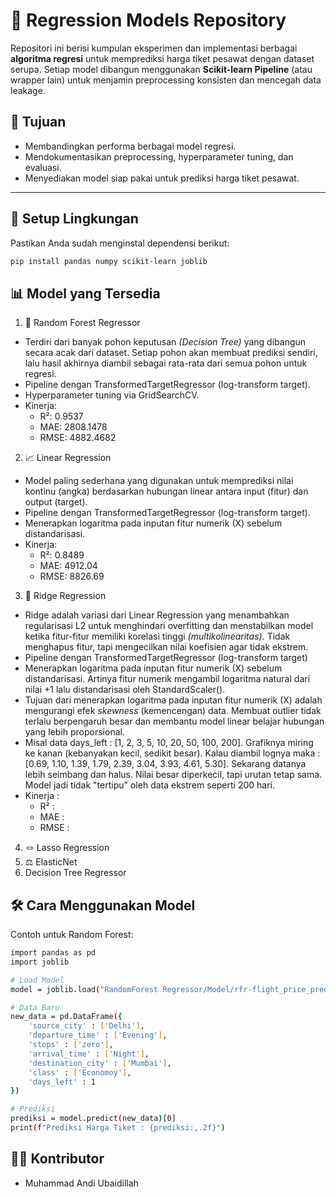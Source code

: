 # 🧠 Regression Models Repository

Repositori ini berisi kumpulan eksperimen dan implementasi berbagai **algoritma regresi** untuk memprediksi harga tiket pesawat dengan dataset serupa. Setiap model dibangun menggunakan **Scikit-learn Pipeline** (atau wrapper lain) untuk menjamin preprocessing konsisten dan mencegah data leakage.  

## 🚀 Tujuan
- Membandingkan performa berbagai model regresi.
- Mendokumentasikan preprocessing, hyperparameter tuning, dan evaluasi.
- Menyediakan model siap pakai untuk prediksi harga tiket pesawat.

---

## 🔧 Setup Lingkungan
Pastikan Anda sudah menginstal dependensi berikut:

```bash
pip install pandas numpy scikit-learn joblib
```

## 📊 Model yang Tersedia
1. 🌲 Random Forest Regressor
  - Terdiri dari banyak pohon keputusan *(Decision Tree)* yang dibangun secara acak dari dataset. Setiap pohon akan membuat prediksi sendiri, lalu hasil akhirnya diambil sebagai rata-rata dari semua pohon untuk regresi.
  - Pipeline dengan TransformedTargetRegressor (log-transform target).
  - Hyperparameter tuning via GridSearchCV.
  - Kinerja:
    - R²: 0.9537
    - MAE: 2808.1478
    - RMSE: 4882.4682

2. 📈 Linear Regression 
  - Model paling sederhana yang digunakan untuk memprediksi nilai kontinu (angka) berdasarkan hubungan linear antara input (fitur) dan output (target).
  - Pipeline dengan TransformedTargetRegressor (log-transform target).
  - Menerapkan logaritma pada inputan fitur numerik (X) sebelum distandarisasi.
  - Kinerja:
    - R²: 0.8489
    - MAE: 4912.04
    - RMSE: 8826.69

3. 🧱 Ridge Regression
  - Ridge adalah variasi dari Linear Regression yang menambahkan regularisasi L2 untuk menghindari overfitting dan menstabilkan model ketika fitur-fitur memiliki korelasi tinggi *(multikolinearitas)*. Tidak menghapus fitur, tapi mengecilkan nilai koefisien agar tidak ekstrem.
  - Pipeline dengan TransformedTargetRegressor (log-transform target)
  - Menerapkan logaritma pada inputan fitur numerik (X) sebelum distandarisasi. Artinya fitur numerik mengambil logaritma natural dari nilai +1 lalu distandarisasi oleh StandardScaler().
  - Tujuan dari menerapkan logaritma pada inputan fitur numerik (X) adalah mengurangi efek *skewness* (kemencengan) data. Membuat outlier tidak terlalu berpengaruh besar dan membantu model linear belajar hubungan yang lebih proporsional.
  - Misal data days_left : [1, 2, 3, 5, 10, 20, 50, 100, 200]. Grafiknya miring ke kanan (kebanyakan kecil, sedikit besar). Kalau diambil lognya maka : [0.69, 1.10, 1.39, 1.79, 2.39, 3.04, 3.93, 4.61, 5.30]. Sekarang datanya lebih seimbang dan halus. Nilai besar diperkecil, tapi urutan tetap sama. Model jadi tidak "tertipu" oleh data ekstrem seperti 200 hari.
  - Kinerja :
    - R² :
    - MAE :
    - RMSE :
4. 🪢 Lasso Regression
5. ⚖️ ElasticNet 
6. Decision Tree Regressor

## 🛠️ Cara Menggunakan Model
Contoh untuk Random Forest:
```bash
import pandas as pd
import joblib

# Load Model 
model = joblib.load("RandomForest Regressor/Model/rfr-flight_price_prediction.pkl")

# Data Baru
new_data = pd.DataFrame({
    'source_city' : ['Delhi'],
    'departure_time' : ['Evening'],
    'stops' : ['zero'],
    'arrival_time' : ['Night'],
    'destination_city' : ['Mumbai'],
    'class' : ['Economoy'],
    'days_left' : 1 
})

# Prediksi
prediksi = model.predict(new_data)[0]
print(f"Prediksi Harga Tiket : {prediksi:,.2f}")
```

## 🧑‍💻 Kontributor
- Muhammad Andi Ubaidillah